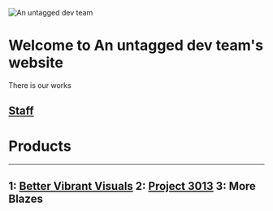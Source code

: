 ![An untagged dev team](https://github.com/user-attachments/assets/ad51625b-cae5-4a1d-94c8-c661c0798f65)
# Welcome to An untagged dev team's website
There is our works

## [Staff](/staff/)

# Products

---
1: [Better Vibrant Visuals](https://github.com/An-untagged-dev-team/Better-Vibrant-Visuals)
2: [Project 3013](https://6792734703066.site123.me/)
3: More Blazes
---

